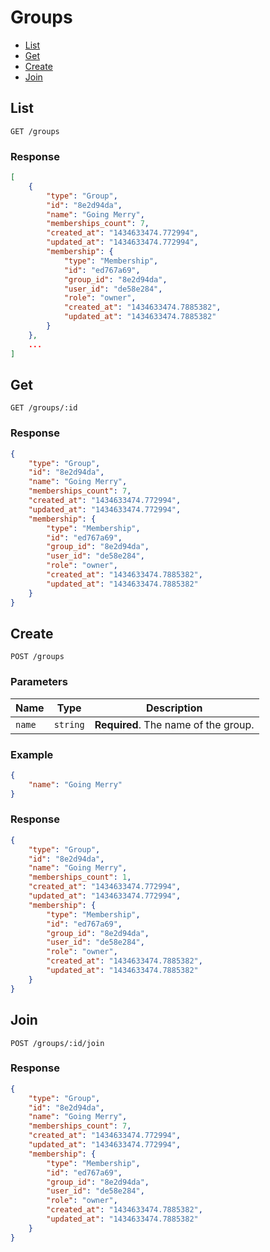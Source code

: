 # Groups

* [List](#list)
* [Get](#get)
* [Create](#create)
* [Join](#join)


## List

```
GET /groups
```

### Response

```json
[
    {
        "type": "Group",
        "id": "8e2d94da",
        "name": "Going Merry",
        "memberships_count": 7,
        "created_at": "1434633474.772994",
        "updated_at": "1434633474.772994",
        "membership": {
            "type": "Membership",
            "id": "ed767a69",
            "group_id": "8e2d94da",
            "user_id": "de58e284",
            "role": "owner",
            "created_at": "1434633474.7885382",
            "updated_at": "1434633474.7885382"
        }
    },
    ...
]
```


## Get

```
GET /groups/:id
```

### Response

```json
{
    "type": "Group",
    "id": "8e2d94da",
    "name": "Going Merry",
    "memberships_count": 7,
    "created_at": "1434633474.772994",
    "updated_at": "1434633474.772994",
    "membership": {
        "type": "Membership",
        "id": "ed767a69",
        "group_id": "8e2d94da",
        "user_id": "de58e284",
        "role": "owner",
        "created_at": "1434633474.7885382",
        "updated_at": "1434633474.7885382"
    }
}
```


## Create

```
POST /groups
```

### Parameters

| Name   | Type     | Description                          |
| ------ | -------- | ------------------------------------ |
| `name` | `string` | **Required**. The name of the group. |

### Example

```json
{
    "name": "Going Merry"
}
```

### Response

```json
{
    "type": "Group",
    "id": "8e2d94da",
    "name": "Going Merry",
    "memberships_count": 1,
    "created_at": "1434633474.772994",
    "updated_at": "1434633474.772994",
    "membership": {
        "type": "Membership",
        "id": "ed767a69",
        "group_id": "8e2d94da",
        "user_id": "de58e284",
        "role": "owner",
        "created_at": "1434633474.7885382",
        "updated_at": "1434633474.7885382"
    }
}
```


## Join

```
POST /groups/:id/join
```

### Response

```json
{
    "type": "Group",
    "id": "8e2d94da",
    "name": "Going Merry",
    "memberships_count": 7,
    "created_at": "1434633474.772994",
    "updated_at": "1434633474.772994",
    "membership": {
        "type": "Membership",
        "id": "ed767a69",
        "group_id": "8e2d94da",
        "user_id": "de58e284",
        "role": "owner",
        "created_at": "1434633474.7885382",
        "updated_at": "1434633474.7885382"
    }
}
```
